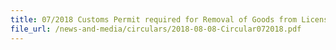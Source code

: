 ```yaml
---
title: 07/2018 Customs Permit required for Removal of Goods from Licensed and Zero-GST Warehouses
file_url: /news-and-media/circulars/2018-08-08-Circular072018.pdf
---
```

